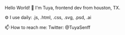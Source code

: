 Hello World! 👋
I'm Tuya, frontend dev from houston, TX.

⚙️ I use daily: 
.js, .html, .css, .svg, .psd, .ai

📫 How to reach me:
Twitter: @TuyaSenff

